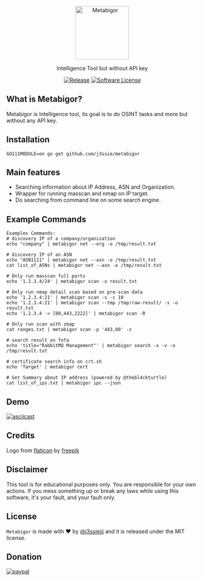 <p align="center">
  <img alt="Metabigor" src="https://image.flaticon.com/icons/svg/1789/1789851.svg" height="140" />
  <p align="center">Intelligence Tool but without API key</p>
  <p align="center">
    <a href="https://github.com/j3ssie/metabigor"><img alt="Release" src="https://img.shields.io/github/v/release/j3ssie/metabigor.svg"></a>
    <a href=""><img alt="Software License" src="https://img.shields.io/badge/license-MIT-brightgreen.svg?style=flat-square"></a>
  </p>
</p>

## What is Metabigor?

Metabigor is Intelligence tool, its goal is to do OSINT tasks and more but without any API key.

## Installation

```
GO111MODULE=on go get github.com/j3ssie/metabigor
```

## Main features

- Searching information about IP Address, ASN and Organization.
- Wrapper for running masscan and nmap on IP target.
- Do searching from command line on some search engine.

## Example Commands

```
Examples Commands:
# discovery IP of a company/organization
echo "company" | metabigor net --org -o /tmp/result.txt

# discovery IP of an ASN
echo "ASN1111" | metabigor net --asn -o /tmp/result.txt
cat list_of_ASNs | metabigor net --asn -o /tmp/result.txt

# Only run masscan full ports
echo '1.2.3.4/24' | metabigor scan -o result.txt

# Only run nmap detail scan based on pre-scan data
echo '1.2.3.4:21' | metabigor scan -s -c 10
echo '1.2.3.4:21' | metabigor scan --tmp /tmp/raw-result/ -s -o result.txt
echo '1.2.3.4 -> [80,443,2222]' | metabigor scan -R

# Only run scan with zmap
cat ranges.txt | metabigor scan -p '443,80' -z

# search result on fofa
echo 'title="RabbitMQ Management"' | metabigor search -x -v -o /tmp/result.txt

# certificate search info on crt.sh
echo 'Target' | metabigor cert

# Get Summary about IP address (powered by @thebl4ckturtle)
cat list_of_ips.txt | metabigor ipc --json
```

## Demo

[![asciicast](https://asciinema.org/a/301745.svg)](https://asciinema.org/a/301745)

## Credits

Logo from [flaticon](https://image.flaticon.com/icons/svg/1789/1789851.svg)
by [freepik](https://www.flaticon.com/authors/freepik)

## Disclaimer

This tool is for educational purposes only. You are responsible for your own actions. If you mess something up or break
any laws while using this software, it's your fault, and your fault only.

## License

`Metabigor` is made with ♥ by [@j3ssiejjj](https://twitter.com/j3ssiejjj) and it is released under the MIT license.

## Donation

[![paypal](https://www.paypalobjects.com/en_US/i/btn/btn_donateCC_LG.gif)](https://paypal.me/j3ssiejjj)

